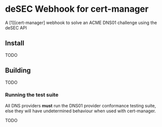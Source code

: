 # deSEC Webhook for cert-manager

A [1][cert-manager] webhook to solve an ACME DNS01 challenge using the deSEC API

## Install

TODO

## Building

TODO

### Running the test suite

All DNS providers **must** run the DNS01 provider conformance testing suite,
else they will have undetermined behaviour when used with cert-manager.

TODO

[1]: https://github.com/jetstack/cert-manager
